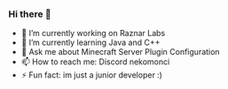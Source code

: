 ### Hi there 👋
- 🔭 I’m currently working on Raznar Labs
- 🌱 I’m currently learning Java and C++
- 💬 Ask me about Minecraft Server Plugin Configuration
- 📫 How to reach me: Discord nekomonci
- ⚡ Fun fact: im just a junior developer :)

<!--
**NekoMonci12/NekoMonci12** is a ✨ _special_ ✨ repository because its `README.md` (this file) appears on your GitHub profile.

Here are some ideas to get you started:

- 🔭 I’m currently working on Orume Craft Minecraft Server
- 🌱 I’m currently learning Java and C++
- 💬 Ask me about Minecraft Server Plugin Configuration
- 📫 How to reach me: Discord nekomonci
- ⚡ Fun fact: im just a junior developer :)
-->
